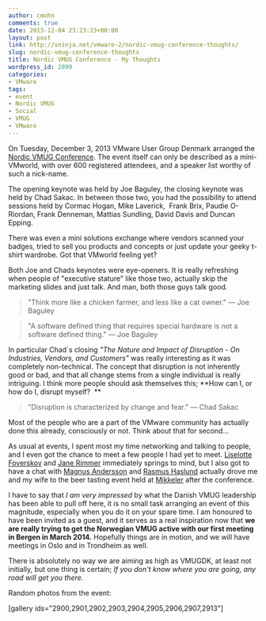 ```yaml
---
author: cmohn
comments: true
date: 2013-12-04 23:23:23+00:00
layout: post
link: http://vninja.net/vmware-2/nordic-vmug-conference-thoughts/
slug: nordic-vmug-conference-thoughts
title: Nordic VMUG Conference - My Thoughts
wordpress_id: 2899
categories:
- VMware
tags:
- event
- Nordic VMUG
- Social
- VMUG
- VMware
---
```


On Tuesday, December 3, 2013 VMware User Group Denmark arranged the[ Nordic VMUG Conference](http://www.vmug.com/p/cm/ld/fid=1760). The event itself can only be described as a mini-VMworld, with over 600 registered attendees, and a speaker list worthy of such a nick-name.

The opening keynote was held by Joe Baguley, the closing keynote was held by Chad Sakac. In between those two, you had the possibility to attend sessions held by Cormac Hogan, Mike Laverick,  Frank Brix, Paudie O-Riordan, Frank Denneman, Mattias Sundling, David Davis and Duncan Epping.

There was even a mini solutions exchange where vendors scanned your badges, tried to sell you products and concepts or just update your geeky t-shirt wardrobe. Got that VMworld feeling yet?

Both Joe and Chads keynotes were eye-openers. It is really refreshing when people of "executive stature" like those two, actually skip the marketing slides and just talk. And man, both those guys talk good.



<blockquote>"Think more like a chicken farmer, and less like a cat owner."
― Joe Baguley</blockquote>





<blockquote>"A software defined thing that requires special hardware is not a software defined thing."
― Joe Baguley</blockquote>



In particular Chad´s closing _"The Nature and Impact of Disruption - On Industries, Vendors, and Customers"_ was really interesting as it was completely non-technical. The concept that disruption is not inherently good or bad, and that all change stems from a single individual is really intriguing. I think more people should ask themselves this; **How can I, or how do I, disrupt myself?  **



<blockquote>"Disruption is characterized by change and fear."
― Chad Sakac</blockquote>



Most of the people who are a part of the VMware community has actually done this already, consciously or not. Think about that for second...

As usual at events, I spent most my time networking and talking to people, and I even got the chance to meet a few people I had yet to meet. [Liselotte Foverskov](https://twitter.com/LFoverskov) and [Jane Rimmer](https://twitter.com/Rimmergram) immediately springs to mind, but I also got to have a chat with [Magnus Andersson](https://twitter.com/magander3) and [Rasmus Haslund](https://twitter.com/haslund) actually drove me and my wife to the beer tasting event held at [Mikkeler](http://mikkeller.dk/?land=1) after the conference.

I have to say that _I am very impressed_ by what the Danish VMUG leadership has been able to pull off here, it is no small task arranging an event of this magnitude, especially when you do it on your spare time. I am honoured to have been invited as a guest, and it serves as a real inspiration now that **we are really trying to get the Norwegian VMUG active with our first meeting in Bergen in March 2014.** Hopefully things are in motion, and we will have meetings in Oslo and in Trondheim as well.

There is absolutely no way we are aiming as high as VMUGDK, at least not initially, but one thing is certain; _If you don't know where you are going, any road will get you there._



Random photos from the event:

[gallery ids="2900,2901,2902,2903,2904,2905,2906,2907,2913"]
